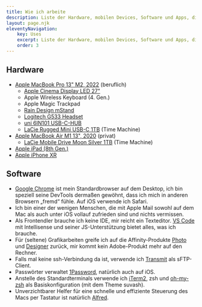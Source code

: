 ```yaml
---
title: Wie ich arbeite
description: Liste der Hardware, mobilen Devices, Software und Apps, die ich verwende
layout: page.njk
eleventyNavigation:
    key: Uses
    excerpt: Liste der Hardware, mobilen Devices, Software und Apps, die ich verwende
    order: 3
---
```


## Hardware

-   [Apple MacBook Pro 13" M2, 2022](https://support.apple.com/kb/SP870) (beruflich)
    -   [Apple Cinema Display LED 27"](https://support.apple.com/kb/SP597)
    -   Apple Wireless Keyboard (4. Gen.)
    -   Apple Magic Trackpad
    -   [Rain Design mStand](https://www.raindesigninc.com/mstand.html)
    -   [Logitech G533 Headset](https://www.logitechg.com/de-de/products/gaming-audio/g533-wireless-gaming-headset.981-000634.html)
    -   [uni 6IN101 USB-C-HUB](https://uniaccessories.io/products/uni-usb-c-6-in-1-hub-1)
    -   [LaCie Rugged Mini USB-C 1TB](https://www.lacie.com/de/de/products/rugged/) (Time Machine)
-   [Apple MacBook Air M1 13", 2020](https://support.apple.com/kb/SP825) (privat)
    -   [LaCie Mobile Drive Moon Silver 1TB](https://www.lacie.com/de/de/products/mobile-drive/) (Time Machine)
-   [Apple iPad (8th Gen.)](https://support.apple.com/kb/SP822)
-   [Apple iPhone XR](https://support.apple.com/kb/SP781)

## Software

-   [Google Chrome](https://www.google.com/intl/de_de/chrome/) ist mein Standardbrowser auf dem Desktop, ich bin speziell seine DevTools dermaßen gewöhnt, dass ich mich in anderen Browsern „fremd“ fühle. Auf iOS verwende ich Safari.
-   Ich bin einer der wenigen Menschen, die mit Apple Mail sowohl auf dem Mac als auch unter iOS vollauf zufrieden sind und nichts vermissen.
-   Als Frontendler brauche ich keine IDE, mir reicht ein Texteditor. [VS Code](https://code.visualstudio.com) mit Intellisense und seiner JS-Unterstützung bietet alles, was ich brauche.
-   Für (seltene) Grafikarbeiten greife ich auf die Affinity-Produkte [Photo](https://affinity.serif.com/de/photo/) und [Designer](https://affinity.serif.com/de/designer/) zurück, mir kommt kein Adobe-Produkt mehr auf den Rechner.
-   Falls mal keine ssh-Verbindung da ist, verwende ich [Transmit](https://panic.com/transmit/) als sFTP-Client.
-   Passwörter verwaltet [1Password](https://1password.com), natürlich auch auf iOS.
-   Anstelle des Standardterminals verwende ich [iTerm2](https://www.iterm2.com), zsh und [oh-my-zsh](https://ohmyz.sh/) als Basiskonfiguration (mit dem Theme suvash).
-   Unverzichtbarer Helfer für eine schnelle und effiziente Steuerung des Macs per Tastatur ist natürlich [Alfred](https://www.alfredapp.com).
